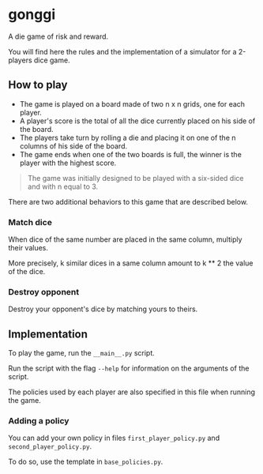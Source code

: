 # gonggi

A die game of risk and reward.

You will find here the rules and the implementation of a simulator for a 2-players dice game.

## How to play

- The game is played on a board made of two n x n grids, one for each player.
- A player's score is the total of all the dice currently placed on his side of the board.
- The players take turn by rolling a die and placing it on one of the n columns of his side of the board.
- The game ends when one of the two boards is full, the winner is the player with the highest score.

> The game was initially designed to be played with a six-sided dice and with n equal to 3.

There are two additional behaviors to this game that are described below.

### Match dice

When dice of the same number are placed in the same column, multiply their values.

More precisely, k similar dices in a same column amount to k ** 2 the value of the dice.

### Destroy opponent

Destroy your opponent's dice by matching yours to theirs.

## Implementation

To play the game, run the `__main__.py` script.

Run the script with the flag `--help` for information on the arguments of the script.

The policies used by each player are also specified in this file when running the game.

### Adding a policy

You can add your own policy in files `first_player_policy.py` and `second_player_policy.py`.

To do so, use the template in `base_policies.py`.
